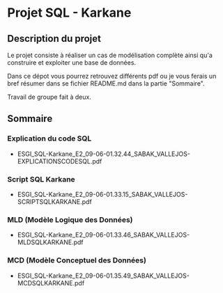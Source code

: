 # Projet SQL - Karkane

## Description du projet

Le projet consiste à réaliser un cas de modélisation complète ainsi qu'a construire et exploiter une base de données.

Dans ce dépot vous pourrez retrouvez différents pdf ou je vous ferais un bref résumer dans se fichier README.md dans la partie "Sommaire".

Travail de groupe fait à deux.

## Sommaire

### Explication du code SQL

- ESGI_SQL-Karkane_E2_09-06-01.32.44_SABAK_VALLEJOS-EXPLICATIONSCODESQL.pdf

### Script SQL Karkane

- ESGI_SQL-Karkane_E2_09-06-01.33.15_SABAK_VALLEJOS-SCRIPTSQLKARKANE.pdf

### MLD (Modèle Logique des Données)

- ESGI_SQL-Karkane_E2_09-06-01.33.46_SABAK_VALLEJOS-MLDSQLKARKANE.pdf

### MCD (Modèle Conceptuel des Données)

- ESGI_SQL-Karkane_E2_09-06-01.35.49_SABAK_VALLEJOS-MCDSQLKARKANE.pdf